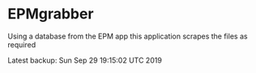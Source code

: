 # EPMgrabber
Using a database from the EPM app this application scrapes the files as required


Latest backup: Sun Sep 29 19:15:02 UTC 2019
